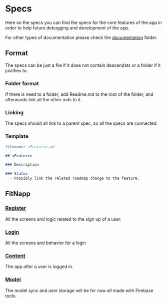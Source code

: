 # Specs

Here on the specs you can find the specs for the core features of the app in order to help future debugging and development of the app.

For other types of documentation please check the [documentation](documentation/) folder.

## Format

The specs can be just a file if it does not contain descendats or a folder if it justifies to.

### Folder format

If there is need to a folder, add Readme.md to the root of the folder, and afterwards link all the other mds to it.

### Linking

The specs should all link to a parent spec, so all the specs are connected.

### Template

```markdown
filename: <Feature>.md

## <Feature>

### Description

### Status
  - Possibly link the related roadmap change to the feature.
```

## FitNapp

### [Register](./register)

All the screens and logic related to the sign up of a user.

### [Login](./login)

All the screens and behavior for a login

### [Content](./content)

The app after a user is logged in.

### [Model](./model)

The model sync and user storage will be for now all made with Firebase tools.